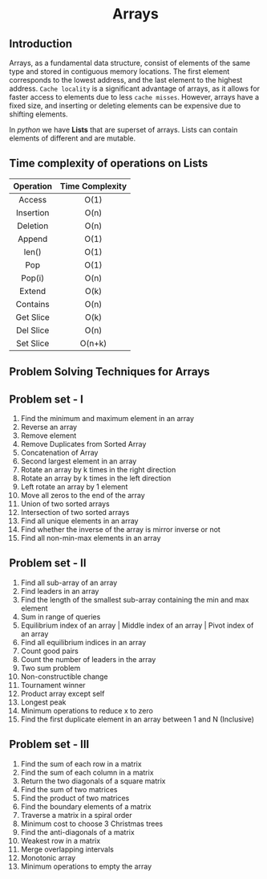 <h1 align="center"> Arrays </h1>

## Introduction

Arrays, as a fundamental data structure, consist of elements of the same type and stored in contiguous memory locations. The first element corresponds to the lowest address, and the last element to the highest address. `Cache locality` is a significant advantage of arrays, as it allows for faster access to elements due to less `cache misses`. However, arrays have a fixed size, and inserting or deleting elements can be expensive due to shifting elements.

In _python_ we have **Lists** that are superset of arrays. Lists can contain elements of different and are mutable. 

## Time complexity of operations on Lists

| Operation |Time Complexity |
|:---------:|:---------------:|
| Access | O(1) |
| Insertion | O(n) |
| Deletion | O(n) |
| Append | O(1) |
| len() | O(1) |
| Pop | O(1) |
| Pop(i) | O(n) |
| Extend | O(k) |
| Contains | O(n) |
| Get Slice | O(k) |
| Del Slice | O(n) |
| Set Slice | O(n+k) |

## Problem Solving Techniques for Arrays

<!-- Two pointer, Sliding window, binary search, sorting -->

## Problem set - I

1. Find the minimum and maximum element in an array
2. Reverse an array
3. Remove element
4. Remove Duplicates from Sorted Array
5. Concatenation of Array
6. Second largest element in an array
7. Rotate an array by k times in the right direction
8. Rotate an array by k times in the left direction
9. Left rotate an array by 1 element
10. Move all zeros to the end of the array
11. Union of two sorted arrays
12. Intersection of two sorted arrays
13. Find all unique elements in an array
14. Find whether the inverse of the array is mirror inverse or not
15. Find all non-min-max elements in an array

## Problem set - II

1. Find all sub-array of an array
2. Find leaders in an array
3. Find the length of the smallest sub-array containing the min and max element
4. Sum in range of queries
5. Equilibrium index of an array | Middle index of an array | Pivot index of an array
6. Find all equilibrium indices in an array
7. Count good pairs
8. Count the number of leaders in the array
9. Two sum problem
10. Non-constructible change
11. Tournament winner
12. Product array except self
13. Longest peak
14. Minimum operations to reduce x to zero
15. Find the first duplicate element in an array between 1 and N (Inclusive)

## Problem set - III

1. Find the sum of each row in a matrix
2. Find the sum of each column in a matrix
3. Return the two diagonals of a square matrix
4. Find the sum of two matrices
5. Find the product of two matrices
6. Find the boundary elements of a matrix
7. Traverse a matrix in a spiral order
8. Minimum cost to choose 3 Christmas trees
9. Find the anti-diagonals of a matrix
10. Weakest row in a matrix
11. Merge overlapping intervals
12. Monotonic array
13. Minimum operations to empty the array
